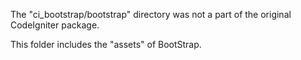 The "ci_bootstrap/bootstrap" directory was not a part of the original CodeIgniter package.

This folder includes the "assets" of BootStrap.